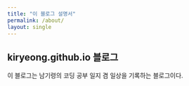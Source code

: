 ```yaml
---
title: "이 블로그 설명서"
permalink: /about/
layout: single
---
```


## kiryeong.github.io 블로그

이 블로그는 남기령의 코딩 공부 일지 겸 일상을 기록하는 블로그이다. 
